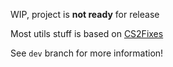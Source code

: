 WIP, project is **not ready** for release

Most utils stuff is based on [CS2Fixes](https://github.com/Source2ZE/CS2Fixes/)

See `dev` branch for more information!
